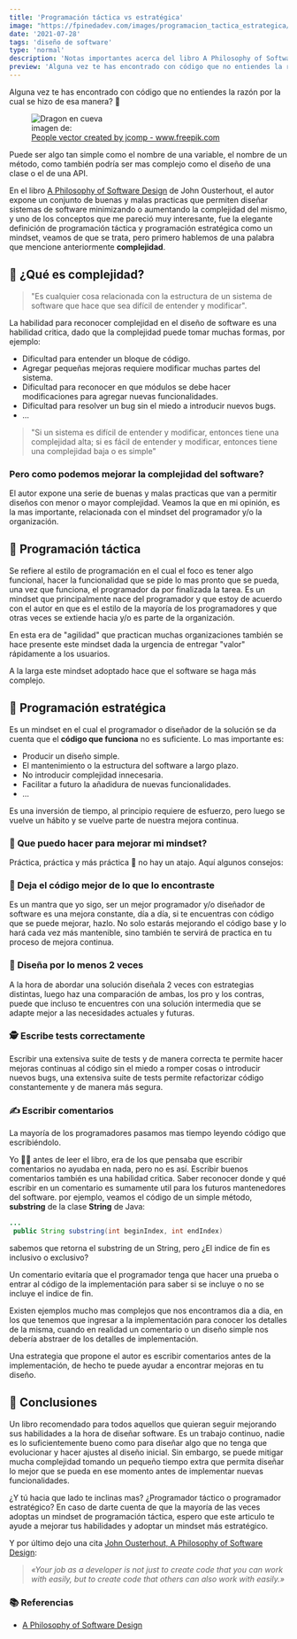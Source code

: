 ```yaml
---
title: 'Programación táctica vs estratégica'
image: "https://fpinedadev.com/images/programacion_tactica_estrategica/man_thinking.jpg"
date: '2021-07-28'
tags: 'diseño de software'
type: 'normal'
description: 'Notas importantes acerca del libro A Philosophy of Software Design del autor John Ousterhout'
preview: 'Alguna vez te has encontrado con código que no entiendes la razón por la cual se hizo de esa manera? 🤔...'
---
```


Alguna vez te has encontrado con código que no entiendes la razón por la cual se hizo de esa manera? 🤔

<figure class="post-container-image">
    <img src="/images/programacion_tactica_estrategica/man_thinking.jpg" alt="Dragon en cueva" title="Pensando" class="post-big-image"/>
<figcaption class="post-image-footer"> imagen de: </br> <a href='https://www.freepik.com/vectors/people'>People vector created by jcomp - www.freepik.com</a> </figcaption>
</figure>

Puede ser algo tan simple como el nombre de una variable, el nombre de un método, como también podría ser mas complejo como el diseño de una clase o el de una API.

En el libro [A Philosophy of Software Design](https://www.amazon.com/-/es/John-Ousterhout/dp/1732102201/ref=sr_1_1?__mk_es_US=%C3%85M%C3%85%C5%BD%C3%95%C3%91&crid=323K98Y2I9LGR&dchild=1&keywords=philosophy+of+software+design&qid=1627485592&sprefix=philosophy+of%2Caps%2C251&sr=8-1) de John Ousterhout, el autor expone un conjunto de buenas y malas practicas que permiten diseñar sistemas de software minimizando o aumentando la complejidad del mismo, y uno de los conceptos que me pareció muy interesante, fue la elegante definición de programación táctica y programación estratégica como un mindset, veamos de que se trata, pero primero hablemos de una palabra que mencione anteriormente **complejidad**.

## &#x1F30C; ¿Qué es complejidad?

> "Es cualquier cosa relacionada con la estructura de un sistema de software que hace que sea difícil de entender y modificar".

La habilidad para reconocer complejidad en el diseño de software es una habilidad critica, dado que la complejidad puede tomar muchas formas, por ejemplo:

- Dificultad para entender un bloque de código.
- Agregar pequeñas mejoras requiere modificar muchas partes del sistema.
- Dificultad para reconocer en que módulos se debe hacer modificaciones para agregar nuevas funcionalidades.
- Dificultad para resolver un bug sin el miedo a introducir nuevos bugs.
- ...
  
> "Si un sistema es difícil de entender y modificar, entonces tiene una complejidad alta; si es fácil de entender y modificar, entonces tiene una complejidad baja o es simple"

### Pero como podemos mejorar la complejidad del software?

El autor expone una serie de buenas y malas practicas que van a permitir diseños con menor o mayor complejidad. Veamos la que en mi opinión, es la mas importante, relacionada con el mindset del programador y/o la organización.

## &#x1F407; Programación táctica

Se refiere al estilo de programación en el cual el foco es tener algo funcional, hacer la funcionalidad que se pide lo mas pronto que se pueda, una vez que funciona, el programador da por finalizada la tarea. Es un mindset que principalmente nace del programador y que estoy de acuerdo con el autor en que es el estilo de la mayoría de los programadores y que otras veces se extiende hacia y/o es parte de la organización.

En esta era de "agilidad" que practican muchas organizaciones también se hace presente este mindset dada la urgencia de entregar "valor" rápidamente a los usuarios.

A la larga este mindset adoptado hace que el software se haga más complejo.

## &#x1F422; Programación estratégica

Es un mindset en el cual el programador o diseñador de la solución se da cuenta que el **código que funciona** no es suficiente. Lo mas importante es:

- Producir un diseño simple.
- El mantenimiento o la estructura del software a largo plazo.
- No introducir complejidad innecesaria.
- Facilitar a futuro la añadidura de nuevas funcionalidades.
- ...

Es una inversión de tiempo, al principio requiere de esfuerzo, pero luego se vuelve un hábito y se vuelve parte de nuestra mejora continua.

### &#x1F52E; Que puedo hacer para mejorar mi mindset?

Práctica, práctica y más práctica &#x1F939; no hay un atajo. Aquí algunos consejos:

### &#x1F57A; Deja el código mejor de lo que lo encontraste

Es un mantra que yo sigo, ser un mejor programador y/o diseñador de software es una mejora constante, día a día, si te encuentras con código que se puede mejorar, hazlo. No solo estarás mejorando el código base y lo hará cada vez más mantenible, sino también te servirá de practica en tu proceso de mejora continua.

### &#x1F680; Diseña por lo menos 2 veces

A la hora de abordar una solución diseñala 2 veces con estrategias distintas, luego haz una comparación de ambas, los pro y los contras, puede que incluso te encuentres con una solución intermedia que se adapte mejor a las necesidades actuales y futuras.

### &#x1F575; Escribe tests correctamente

Escribir una extensiva suite de tests y de manera correcta te permite hacer mejoras continuas al código sin el miedo a romper cosas o introducir nuevos bugs, una extensiva suite de tests permite refactorizar código constantemente y de manera más segura.

### &#x270D; Escribir comentarios

La mayoría de los programadores pasamos mas tiempo leyendo código que escribiéndolo.

Yo 🙋‍♂️ antes de leer el libro, era de los que pensaba que escribir comentarios no ayudaba en nada, pero no es así. Escribir buenos comentarios también es una habilidad critica. Saber reconocer donde y qué escribir en un comentario es sumamente util para los futuros mantenedores del software. por ejemplo, veamos el código de un simple método, **substring** de la clase **String** de Java:

```java
...
 public String substring(int beginIndex, int endIndex)
```

sabemos que retorna el substring de un String, pero ¿El indice de fin es inclusivo o exclusivo?

Un comentario evitaría que el programador tenga que hacer una prueba o entrar al código de la implementación para saber si se incluye o no se incluye el indice de fin.

Existen ejemplos mucho mas complejos que nos encontramos dia a dia, en los que tenemos que ingresar a la implementación para conocer los detalles de la misma, cuando en realidad un comentario o un diseño simple nos debería abstraer de los detalles de implementación.

Una estrategia que propone el autor es escribir comentarios antes de la implementación, de hecho te puede ayudar a encontrar mejoras en tu diseño.

## &#x1F4DD; Conclusiones

Un libro recomendado para todos aquellos que quieran seguir mejorando sus habilidades a la hora de diseñar software. Es un trabajo continuo, nadie es lo suficientemente bueno como para diseñar algo que no tenga que evolucionar y hacer ajustes al diseño inicial. Sin embargo, se puede mitigar mucha complejidad tomando un pequeño tiempo extra que permita diseñar lo mejor que se pueda en ese momento antes de implementar nuevas funcionalidades.

¿Y tú hacia que lado te inclinas mas? ¿Programador táctico o programador estratégico?
En caso de darte cuenta de que la mayoría de las veces adoptas un mindset de programación táctica, espero que este articulo te ayude a mejorar tus habilidades y adoptar un mindset más estratégico.

Y por último dejo una cita [John Ousterhout, A Philosophy of Software Design](https://ww.amazon.com/-/es/John-Ousterhout/dp/1732102201/ref=sr_1_1?__mk_es_US=%C3%85M%C3%85%C5%BD%C3%95%C3%91&crid=323K98Y2I9LGR&dchild=1&keywords=philosophy+of+software+design&qid=1627485592&sprefix=philosophy+of%2Caps%2C251&sr=8-1):
> *«Your job as a developer is not just to create code that you can work with easily, but to create code that others can also work with easily.»*

### &#x1F4DA; Referencias

- [A Philosophy of Software Design](https://ww.amazon.com/-/es/John-Ousterhout/dp/1732102201/ref=sr_1_1?__mk_es_US=%C3%85M%C3%85%C5%BD%C3%95%C3%91&crid=323K98Y2I9LGR&dchild=1&keywords=philosophy+of+software+design&qid=1627485592&sprefix=philosophy+of%2Caps%2C251&sr=8-1)
